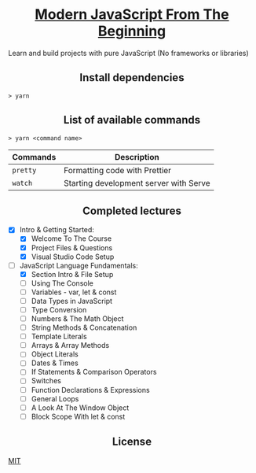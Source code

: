 <h1 align="center">
  <a href="https://www.udemy.com/modern-javascript-from-the-beginning" title="Link to this course">Modern JavaScript From The Beginning</a>
</h1>

Learn and build projects with pure JavaScript (No frameworks or libraries)

<h2 align="center">Install dependencies</h2>

```
> yarn
```

<h2 align="center">List of available commands</h2>

```
> yarn <command name>
```

<table>
  <thead>
    <tr>
      <th>Commands</th>
      <th>Description</th>
    </tr>
  </thead>
  <tbody>
    <tr>
      <td>
        <code>pretty</code>
      </td>
      <td>
        Formatting code with Prettier
      </td>
    </tr>
    <tr>
      <td>
        <code>watch</code>
      </td>
      <td>
        Starting development server with Serve
      </td>
    </tr>
  </tbody>
</table>

<h2 align="center">Completed lectures</h2>

- [x] Intro & Getting Started:
  - [x] Welcome To The Course
  - [x] Project Files & Questions
  - [x] Visual Studio Code Setup
- [ ] JavaScript Language Fundamentals:
  - [x] Section Intro & File Setup
  - [ ] Using The Console
  - [ ] Variables - var, let & const
  - [ ] Data Types in JavaScript
  - [ ] Type Conversion
  - [ ] Numbers & The Math Object
  - [ ] String Methods & Concatenation
  - [ ] Template Literals
  - [ ] Arrays & Array Methods
  - [ ] Object Literals
  - [ ] Dates & Times
  - [ ] If Statements & Comparison Operators
  - [ ] Switches
  - [ ] Function Declarations & Expressions
  - [ ] General Loops
  - [ ] A Look At The Window Object
  - [ ] Block Scope With let & const

<h2 align="center">License</h2>

[MIT](/LICENSE)
